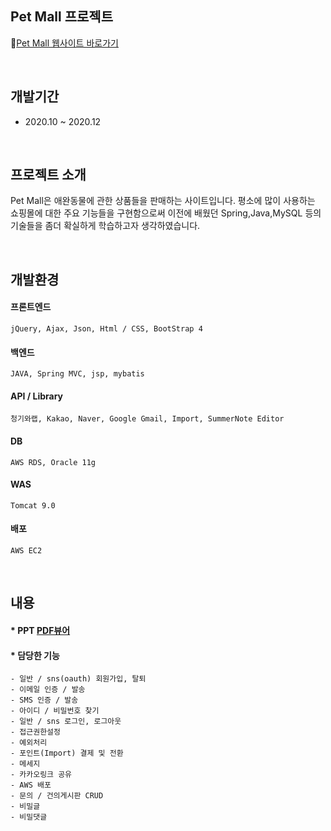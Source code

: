 Pet Mall 프로젝트 
----------------------
📌[Pet Mall 웹사이트 바로가기](<http://ec2-13-124-180-143.ap-northeast-2.compute.amazonaws.com:9306/eepp/>)

<br />

개발기간 
-----
  * 2020.10 ~ 2020.12

<br />

프로젝트 소개
----------

Pet Mall은 애완동물에 관한 상품들을 판매하는 사이트입니다. 
평소에 많이 사용하는 쇼핑몰에 대한 주요 기능들을 구현함으로써 이전에 배웠던 Spring,Java,MySQL 등의 기술들을 
좀더 확실하게 학습하고자 생각하였습니다.

<br />

개발환경
-----

#### 프론트엔드
    jQuery, Ajax, Json, Html / CSS, BootStrap 4
  
#### 백엔드
    JAVA, Spring MVC, jsp, mybatis
  
#### API / Library
    청기와랩, Kakao, Naver, Google Gmail, Import, SummerNote Editor
  
#### DB
    AWS RDS, Oracle 11g
  
#### WAS
    Tomcat 9.0
  
#### 배포
    AWS EC2

<br/>

내용
-----
#### * PPT [PDF뷰어](<https://doeez.github.io/portfolio/img/portfolio_projectEE.pdf>) 
    
#### * 담당한 기능

    - 일반 / sns(oauth) 회원가입, 탈퇴
    - 이메일 인증 / 발송
    - SMS 인증 / 발송
    - 아이디 / 비밀번호 찾기
    - 일반 / sns 로그인, 로그아웃
    - 접근권한설정
    - 예외처리
    - 포인트(Import) 결제 및 전환
    - 메세지
    - 카카오링크 공유
    - AWS 배포
    - 문의 / 건의게시판 CRUD
    - 비밀글
    - 비밀댓글
